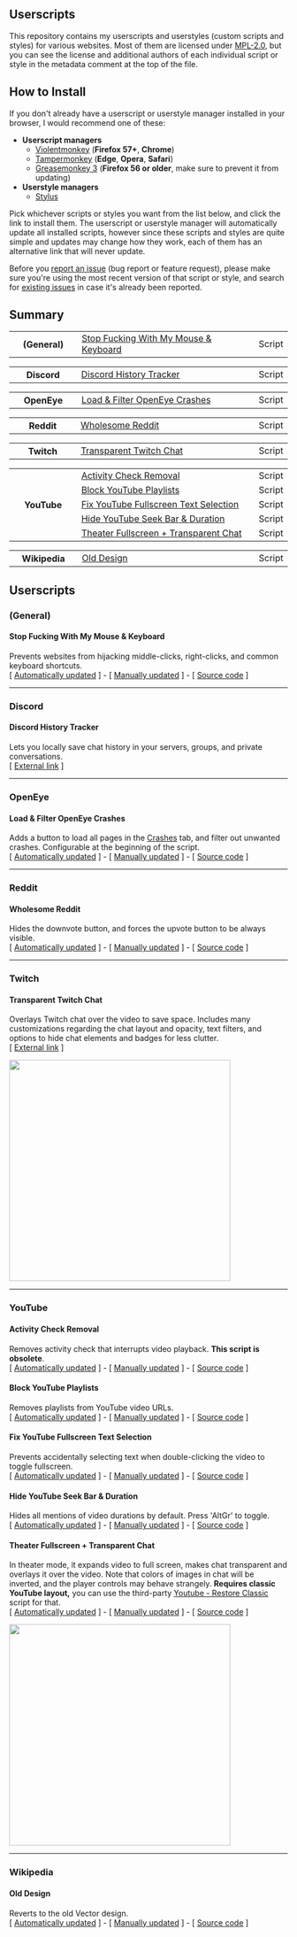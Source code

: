 ## Userscripts
This repository contains my userscripts and userstyles (custom scripts and styles) for various websites. Most of them are licensed under [MPL-2.0](LICENSE.txt), but you can see the license and additional authors of each individual script or style in the metadata comment at the top of the file.

## How to Install
If you don't already have a userscript or userstyle manager installed in your browser, I would recommend one of these:

* **Userscript managers**
  * [Violentmonkey](https://violentmonkey.github.io/get-it/) (**Firefox 57+**, **Chrome**)
  * [Tampermonkey](https://tampermonkey.net/) (**Edge**, **Opera**, **Safari**)
  * [Greasemonkey 3](https://addons.mozilla.org/en-US/firefox/addon/greasemonkey/versions/?page=1#version-3.17) (**Firefox 56 or older**, make sure to prevent it from updating)
* **Userstyle managers**
  * [Stylus](https://github.com/openstyles/stylus)

Pick whichever scripts or styles you want from the list below, and click the link to install them. The userscript or userstyle manager will automatically update all installed scripts, however since these scripts and styles are quite simple and updates may change how they work, each of them has an alternative link that will never update.

Before you [report an issue](https://github.com/chylex/Userscripts/issues/new) (bug report or feature request), please make sure you're using the most recent version of that script or style, and search for [existing issues](https://github.com/chylex/Userscripts/issues) in case it's already been reported.

## Summary

<table>
    <tbody>
        <tr>
            <th width="110px" rowspan="1">(General)</th>
            <td width="325px"><a href="#stop-fucking-with-my-mouse--keyboard">Stop Fucking With My Mouse & Keyboard</a></td>
            <td>Script</td>
        </tr>
    </tbody>
</table>
<table>
    <tbody>
        <tr>
            <th width="110px" rowspan="1">Discord</th>
            <td width="325px"><a href="#discord-history-tracker">Discord History Tracker</a></td>
            <td>Script</td>
        </tr>
    </tbody>
</table>
<table>
    <tbody>
        <tr>
            <th width="110px" rowspan="1">OpenEye</th>
            <td width="325px"><a href="#load--filter-openeye-crashes">Load & Filter OpenEye Crashes</a></td>
            <td>Script</td>
        </tr>
    </tbody>
</table>
<table>
    <tbody>
        <tr>
            <th width="110px" rowspan="1">Reddit</th>
            <td width="325px"><a href="#wholesome-reddit">Wholesome Reddit</a></td>
            <td>Script</td>
        </tr>
    </tbody>
</table>
<table>
    <tbody>
        <tr>
            <th width="110px" rowspan="1">Twitch</th>
            <td width="325px"><a href="#transparent-twitch-chat">Transparent Twitch Chat</a></td>
            <td>Script</td>
        </tr>
    </tbody>
</table>
<table>
    <tbody>
        <tr>
            <th width="110px" rowspan="5">YouTube</th>
            <td width="325px"><a href="#activity-check-removal">Activity Check Removal</a></td>
            <td>Script</td>
        </tr>
        <tr>
            <td><a href="#block-youtube-playlists">Block YouTube Playlists</a></td>
            <td>Script</td>
        </tr>
        <tr>
            <td><a href="#fix-youtube-fullscreen-text-selection">Fix YouTube Fullscreen Text Selection</a></td>
            <td>Script</td>
        </tr>
        <tr>
            <td><a href="#hide-youtube-seek-bar--duration">Hide YouTube Seek Bar & Duration</a></td>
            <td>Script</td>
        </tr>
        <tr>
            <td><a href="#theater-fullscreen--transparent-chat">Theater Fullscreen + Transparent Chat</a></td>
            <td>Script</td>
        </tr>
    </tbody>
</table>
<table>
    <tbody>
        <tr>
            <th width="110px" rowspan="1">Wikipedia</th>
            <td width="325px"><a href="#old-design">Old Design</a></td>
            <td>Script</td>
        </tr>
    </tbody>
</table>

## Userscripts

### (General)

#### Stop Fucking With My Mouse & Keyboard
Prevents websites from hijacking middle-clicks, right-clicks, and common keyboard shortcuts.  
\[ [Automatically updated](https://github.com/chylex/Userscripts/raw/master/(General)/StopFuckingWithMyMouseAndKeyboard.user.js) \]
\-
\[ [Manually updated](https://github.com/chylex/Userscripts/raw/ff40cc2db10ae93648348a86f1e49a1d0f9eb3cc/(General)/StopFuckingWithMyMouseAndKeyboard.user.js) \]
\-
\[ [Source code](https://github.com/chylex/Userscripts/blob/master/(General)/StopFuckingWithMyMouseAndKeyboard.user.js) \]

---
### Discord

#### Discord History Tracker
Lets you locally save chat history in your servers, groups, and private conversations.  
\[ [External link](https://dht.chylex.com) \]

---
### OpenEye

#### Load & Filter OpenEye Crashes
Adds a button to load all pages in the [Crashes](https://openeye.openmods.info/crashes?page=1) tab, and filter out unwanted crashes. Configurable at the beginning of the script.  
\[ [Automatically updated](https://github.com/chylex/Userscripts/raw/master/OpenEye/LoadAllPages.user.js) \]
\-
\[ [Manually updated](https://github.com/chylex/Userscripts/raw/77f4f1a9a007a907bea94599f4ccabddff40b159/OpenEye/LoadAllPages.user.js) \]
\-
\[ [Source code](https://github.com/chylex/Userscripts/blob/master/OpenEye/LoadAllPages.user.js) \]

---
### Reddit

#### Wholesome Reddit
Hides the downvote button, and forces the upvote button to be always visible.  
\[ [Automatically updated](https://github.com/chylex/Userscripts/raw/master/Reddit/WholesomeReddit.user.js) \]
\-
\[ [Manually updated](https://github.com/chylex/Userscripts/raw/8ce80b4fc8cfc612bb6301484fd933f9e6dafcce/Reddit/WholesomeReddit.user.js) \]
\-
\[ [Source code](https://github.com/chylex/Userscripts/blob/master/Reddit/WholesomeReddit.user.js) \]

---
### Twitch

#### Transparent Twitch Chat
Overlays Twitch chat over the video to save space. Includes many customizations regarding the chat layout and opacity, text filters, and options to hide chat elements and badges for less clutter.  
\[ [External link](https://github.com/chylex/Transparent-Twitch-Chat) \]

<img src="https://repo.chylex.com/transparent-twitch-chat.png?" width="400">

---
### YouTube

#### Activity Check Removal
Removes activity check that interrupts video playback. **This script is obsolete**.  
\[ [Automatically updated](https://github.com/chylex/Userscripts/raw/master/YouTube/ActivityCheckRemoval.user.js) \]
\-
\[ [Manually updated](https://github.com/chylex/Userscripts/raw/2ddfdcd8cffb796830ff04847f43f2bf91fb0ffc/YouTube/ActivityCheckRemoval.user.js) \]
\-
\[ [Source code](https://github.com/chylex/Userscripts/blob/master/YouTube/ActivityCheckRemoval.user.js) \]

#### Block YouTube Playlists
Removes playlists from YouTube video URLs.  
\[ [Automatically updated](https://github.com/chylex/Userscripts/raw/master/YouTube/BlockPlaylists.user.js) \]
\-
\[ [Manually updated](https://github.com/chylex/Userscripts/raw/b74c26ed01640db4f6d0a06f67d6e25627fb07be/YouTube/BlockPlaylists.user.js) \]
\-
\[ [Source code](https://github.com/chylex/Userscripts/blob/master/YouTube/BlockPlaylists.user.js) \]

#### Fix YouTube Fullscreen Text Selection
Prevents accidentally selecting text when double-clicking the video to toggle fullscreen.  
\[ [Automatically updated](https://github.com/chylex/Userscripts/raw/master/YouTube/FixFullscreenTextSelection.user.js) \]
\-
\[ [Manually updated](https://github.com/chylex/Userscripts/raw/34937d0a1d6b53f0ef10aa8e2ff5787f905e4090/YouTube/FixFullscreenTextSelection.user.js) \]
\-
\[ [Source code](https://github.com/chylex/Userscripts/blob/master/YouTube/FixFullscreenTextSelection.user.js) \]

#### Hide YouTube Seek Bar & Duration
Hides all mentions of video durations by default. Press 'AltGr' to toggle.  
\[ [Automatically updated](https://github.com/chylex/Userscripts/raw/master/YouTube/HideSeekBarAndDuration.user.js) \]
\-
\[ [Manually updated](https://github.com/chylex/Userscripts/raw/f963a6c53e0fd46ef7156f9c7439053e6302b2b6/YouTube/HideSeekBarAndDuration.user.js) \]
\-
\[ [Source code](https://github.com/chylex/Userscripts/blob/master/YouTube/HideSeekBarAndDuration.user.js) \]

#### Theater Fullscreen + Transparent Chat
In theater mode, it expands video to full screen, makes chat transparent and overlays it over the video. Note that colors of images in chat will be inverted, and the player controls may behave strangely. **Requires classic YouTube layout,** you can use the third-party [Youtube - Restore Classic](https://greasyfork.org/en/scripts/34818-youtube-restore-classic) script for that.  
\[ [Automatically updated](https://github.com/chylex/Userscripts/raw/master/YouTube/TheaterFullscreenTransparentChat.user.js) \]
\-
\[ [Manually updated](https://github.com/chylex/Userscripts/raw/f8fcfdf456580f65750f6cf1fd58bcd69a553949/YouTube/TheaterFullscreenTransparentChat.user.js) \]
\-
\[ [Source code](https://github.com/chylex/Userscripts/blob/master/YouTube/TheaterFullscreenTransparentChat.user.js) \]

<img src="https://repo.chylex.com/transparent-youtube-chat.png?" width="400">

---
### Wikipedia

#### Old Design
Reverts to the old Vector design.  
\[ [Automatically updated](https://github.com/chylex/Userscripts/raw/master/Wikipedia/OldDesign.user.js) \]
\-
\[ [Manually updated](https://github.com/chylex/Userscripts/raw/2b6bad9b2ba7a25c99e5f5b705de61e3661e89ef/Wikipedia/OldDesign.user.js) \]
\-
\[ [Source code](https://github.com/chylex/Userscripts/blob/master/Wikipedia/OldDesign.user.js) \]
